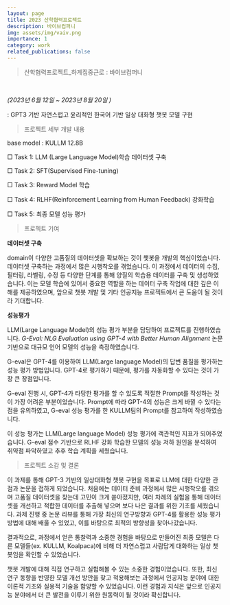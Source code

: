 ```yaml
---
layout: page
title: 2023 산학협력프로젝트
description: 바이브컴퍼니
img: assets/img/vaiv.png
importance: 1
category: work
related_publications: false
---
```


> 산학협력프로젝트_하계집중근로 : 바이브컴퍼니
<br>

*(2023년 6월 12일 ~  2023년 8월 20일 )*

:  GPT3 기반 자연스럽고 윤리적인 한국어 기반 일상 대화형 챗봇 모델 구현 

> 프로젝트 세부 개발 내용
>

base model : KULLM 12.8B

□ Task 1: LLM (Large Language Model)학습 데이터셋 구축 

□ Task 2: SFT(Supervised Fine-tuning)

□ Task 3: Reward Model 학습

□ Task 4: RLHF(Reinforcement Learning from Human Feedback)  강화학습

□ Task 5: 최종 모델 성능 평가

> 프로젝트 기여
> 

__데이터셋 구축__

domain이 다양한 고품질의 데이터셋을 확보하는 것이 챚봇을 개발의 핵심이었습니다. 데이터셋 구축하는 과정에서 많은 시행착오를 겪었습니다. 이 과정에서 데이터의 수집, 필터링, 라벨링, 수정 등 다양한 단계를 통해 양질의 학습용 데이터를 구축 및 생성하였습니다.  이는 모델 학습에 있어서 중요한 역할을 하는 데이터 구축 작업에 대한 깊은 이해를 제공하였으며, 앞으로 챗봇 개발 및 기타 인공지능 프로젝트에서 큰 도움이 될 것이라 기대합니다. 

    

    
__성능평가__

LLM(Large Language Model)의 성능 평가 부분을 담당하여 프로젝트를 진행하였습니다.  *G-Eval: NLG Evaluation using GPT-4 with Better Human Alignment* 논문 기반으로 대규모 언어 모델의 성능을 측정하였습니다. 

G-eval은 GPT-4를 이용하여 LLM(Large language Model)의 답변 품질을 평가하는 성능 평가 방법입니다. GPT-4로 평가하기 때문에, 평가를 자동화할 수 있다는 것이 가장 큰 장점입니다.

G-eval 진행 시, GPT-4가 타당한 평가를 할 수 있도록 적절한 Prompt를 작성하는 것이 가장 어려운 부분이었습니다. Prompt에 따라 GPT-4의 성능은 크게 바뀔 수 있다는 점을 유의하였고, G-eval 성능 평가를 한  KULLM팀의 Prompt를 참고하여 작성하였습니다. 

이 성능 평가는 LLM(Large language Model) 성능 평가에 객관적인 지표가 되어주었습니다. G-eval 점수 기반으로 RLHF 강화 학습한 모델의 성능 저하 원인을 분석하여 취약점 파악하였고 추후 학습 계획을 세웠습니다. 

> 프로젝트 소감 및 결론
> 

이 과제를 통해 GPT-3 기반의 일상대화형 챗봇 구현을 목표로 LLM에 대한 다양한 관점과 논문을 접하게 되었습니다. 처음에는 데이터 준비 과정에서 많은 시행착오를 겪으며 고품질 데이터셋을 찾는데 고민이 크게 쏟아졌지만, 여러 차례의 실험을 통해 데이터셋을 개선하고 적합한 데이터를 추출해 넣으며 보다 나은 결과를 위한 기초를 세웠습니다. 과제 진행 중 논문 리뷰를 통해 가장 최신의 연구방향과 GPT-4를 활용한 성능 평가 방법에 대해 배울 수 있었고, 이를 바탕으로 최적의 방향성을 찾아나갔습니다. 

결과적으로, 과정에서 얻은 통찰력과 소중한 경험을 바탕으로 만들어진 최종 모델은 다른 모델들(ex. KULLM, Koalpaca)에 비해 더 자연스럽고 사람답게 대화하는 일상 챗봇임을 확인할 수 있었습니다.

챗봇 개발에 대해 직접 연구하고 실험해볼 수 있는 소중한 경험이었습니다. 또한, 최신 연구 동향을 반영한 모델 개선 방안을 찾고 적용해보는 과정에서 인공지능 분야에 대한 이론적 기초와 실용적 기술을 함양할 수 있었습니다. 이런 경험과 지식은 앞으로 인공지능 분야에서 더 큰 발전을 이루기 위한 원동력이 될 것이라 확신합니다.